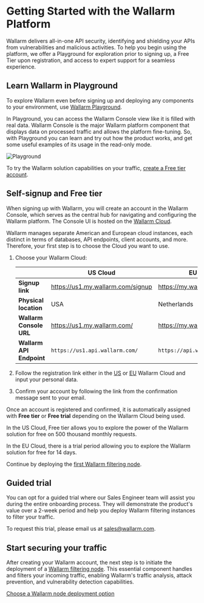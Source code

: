# Getting Started with the Wallarm Platform

Wallarm delivers all-in-one API security, identifying and shielding your APIs from vulnerabilities and malicious activities. To help you begin using the platform, we offer a Playground for exploration prior to signing up, a Free Tier upon registration, and access to expert support for a seamless experience.

## Learn Wallarm in Playground

To explore Wallarm even before signing up and deploying any components to your environment, use [Wallarm Playground](https://my.us1.wallarm.com/playground?utm_source=wallarm_docs_quickstart).

In Playground, you can access the Wallarm Console view like it is filled with real data. Wallarm Console is the major Wallarm platform component that displays data on processed traffic and allows the platform fine-tuning. So, with Playground you can learn and try out how the product works, and get some useful examples of its usage in the read-only mode.

![Playground](../images/playground.png)

To try the Wallarm solution capabilities on your traffic, [create a Free tier account](#self-signup-and-free-tier).

## Self-signup and Free tier

When signing up with Wallarm, you will create an account in the Wallarm Console, which serves as the central hub for navigating and configuring the Wallarm platform. The Console UI is hosted on the [Wallarm Cloud](../about-wallarm/overview.md#cloud).

Wallarm manages separate American and European cloud instances, each distinct in terms of databases, API endpoints, client accounts, and more. Therefore, your first step is to choose the Cloud you want to use.

1. Choose your Wallarm Cloud:

    || US Cloud | EU Cloud |
    | -- | -------- | -------- |
    | **Signup link** | https://us1.my.wallarm.com/signup | https://my.wallarm.com/signup |
    | **Physical location** | USA | Netherlands |
    | **Wallarm Console URL** | https://us1.my.wallarm.com/ | https://my.wallarm.com/ |
    | **Wallarm API Endpoint** | `https://us1.api.wallarm.com/` | `https://api.wallarm.com/` |
1. Follow the registration link either in the [US](https://us1.my.wallarm.com/signup) or [EU](https://my.wallarm.com/signup) Wallarm Cloud and input your personal data.
1. Confirm your account by following the link from the confirmation message sent to your email.

Once an account is registered and confirmed, it is automatically assigned with **Free tier** or **Free trial** depending on the Wallarm Cloud being used.

In the US Cloud, Free tier allows you to explore the power of the Wallarm solution for free on 500 thousand monthly requests.

In the EU Cloud, there is a trial period allowing you to explore the Wallarm solution for free for 14 days.

Continue by deploying the [first Wallarm filtering node](#start-securing-your-traffic).

## Guided trial

You can opt for a guided trial where our Sales Engineer team will assist you during the entire onboarding process. They will demonstrate the product's value over a 2-week period and help you deploy Wallarm filtering instances to filter your traffic.

To request this trial, please email us at [sales@wallarm.com](mailto:sales@wallarm.com?subject=Request%20for%20a%20Guided%20Wallarm%20Trial&body=Hello%20Wallarm%20Sales%20Engineer%20Team%2C%0A%0AI'm%20writing%20to%20request%20a%20guided%20Wallarm%20trial.%20I%20would%20be%20happy%20to%20schedule%20a%20call%20with%20you%20to%20discuss%20my%20requirements%20in%20detail.%0A%0AThank%20you%20for%20your%20time%20and%20assistance.).

## Start securing your traffic

After creating your Wallarm account, the next step is to initiate the deployment of a [Wallarm filtering node](../about-wallarm/overview.md#filtering-node). This essential component handles and filters your incoming traffic, enabling Wallarm's traffic analysis, attack prevention, and vulnerability detection capabilities.

[Choose a Wallarm node deployment option](../installation/supported-deployment-options.md)
